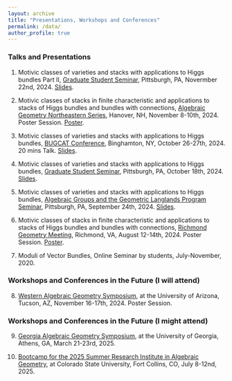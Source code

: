 ```yaml
---
layout: archive
title: "Presentations, Workshops and Conferences"
permalink: /data/
author_profile: true
---
```


### Talks and Presentations

1. Motivic classes of varieties and stacks with applications to Higgs bundles Part II, <a href="https://www.mathematics.pitt.edu/content/motivic-classes-varieties-and-stacks-applications-higgs-bundles-0" target="_blank">Graduate Student Seminar</a>, Pittsburgh, PA, Novermber 22nd, 2024. <a href="/files/Motivic classes_pitt.pdf" target="_blank">Slides</a>.

2. Motivic classes of stacks in finite characteristic and applications to stacks of Higgs bundles and bundles with connections, <a href="https://sites.google.com/site/agneshomepage/dartmouth-2024" target="_blank">Algebraic Geometry Northeastern Series</a>, Hanover, NH, November 8-10th, 2024. Poster Session.
<a href="/files/Poster_AGNES.pdf" target="_blank">Poster</a>.

3. Motivic classes of varieties and stacks with applications to Higgs bundles, <a href="https://sites.google.com/binghamton.edu/bugcat-website/home" target="_blank">BUGCAT Conference</a>, Binghamton, NY, October 26-27th, 2024. 20 mins Talk. <a href="/files/Motivic classes_Binghamton.pdf" target="_blank">Slides</a>.

4. Motivic classes of varieties and stacks with applications to Higgs bundles, <a href="https://www.mathematics.pitt.edu/content/motivic-classes-varieties-and-stacks-applications-higgs-bundles-0" target="_blank">Graduate Student Seminar</a>, Pittsburgh, PA, October 18th, 2024. <a href="/files/Motivic classes_pitt.pdf" target="_blank">Slides</a>.

5. Motivic classes of varieties and stacks with applications to Higgs bundles, <a href="https://www.mathematics.pitt.edu/content/motivic-classes-varieties-and-stacks-applications-higgs-bundles" target="_blank">Algebraic Groups and the Geometric Langlands Program Seminar</a>, Pittsburgh, PA, September 24th, 2024. <a href="/files/Motivic classes_pitt.pdf" target="_blank">Slides</a>.

6. Motivic classes of stacks in finite characteristic and applications to stacks of Higgs bundles and bundles with connections, <a href="https://math.vcu.edu/rgm/" target="_blank">Richmond Geometry Meeting</a>, Richmond, VA, August 12-14th, 2024. Poster Session. <a href="/files/Poster_RGM.pdf" target="_blank">Poster</a>.

7. Moduli of Vector Bundles, Online Seminar by students, July-November, 2020.

### Workshops and Conferences in the Future (I will attend)

8. <a href="https://sites.google.com/a/wagsymposium.org/current/ua-fall-2024" target="_blank">Western Algebraic Geometry Symposium</a>, at the University of Arizona, Tucson, AZ, November 16-17th, 2024. Poster Session.

### Workshops and Conferences in the Future (I might attend)

9. <a href="https://sites.google.com/view/gags2025" target="_blank">Georgia Algebraic Geometry Symposium</a>, at the University of Georgia, Athens, GA, March 21-23rd, 2025.

10. <a href="https://sites.google.com/view/agbootcamp2025/home?authuser=0" target="_blank">Bootcamp for the 2025 Summer Research Institute in Algebraic Geometry</a>, at Colorado State University, Fort Collins, CO, July 8-12nd, 2025.
